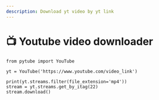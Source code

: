 ```yaml
---
description: Download yt video by yt link
---
```


# 📺 Youtube video downloader

```
from pytube import YouTube

yt = YouTube('https://www.youtube.com/video_link')

print(yt.streams.filter(file_extension='mp4'))
stream = yt.streams.get_by_itag(22)
stream.download()
```

